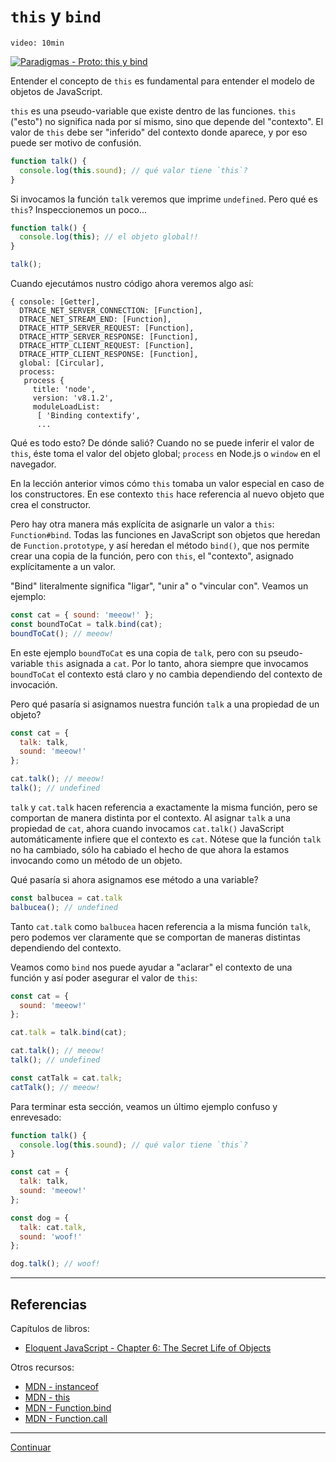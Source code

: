 # `this` y `bind`

`video: 10min`

[![Paradigmas - Proto: this y bind](https://embedwistia-a.akamaihd.net/deliveries/0ccfe81dd7f51b5ed2055ff685f6f4ad94777525.jpg?image_play_button_size=2x&amp;image_crop_resized=960x540&amp;image_play_button=1&amp;image_play_button_color=54bbffe0)](https://laboratoria.wistia.com/medias/wuv699tbbx?wvideo=wuv699tbbx)

Entender el concepto de `this` es fundamental para entender el modelo de
objetos de JavaScript.

`this` es una pseudo-variable que existe dentro de las funciones. `this`
("esto") no significa nada por sí mismo, sino que depende del "contexto". El
valor de `this` debe ser "inferido" del contexto donde aparece, y por eso puede
ser motivo de confusión.

```js
function talk() {
  console.log(this.sound); // qué valor tiene `this`?
}
```

Si invocamos la función `talk` veremos que imprime `undefined`. Pero qué es
`this`? Inspeccionemos un poco...

```js
function talk() {
  console.log(this); // el objeto global!!
}

talk();
```

Cuando ejecutámos nustro código ahora veremos algo así:

```
{ console: [Getter],
  DTRACE_NET_SERVER_CONNECTION: [Function],
  DTRACE_NET_STREAM_END: [Function],
  DTRACE_HTTP_SERVER_REQUEST: [Function],
  DTRACE_HTTP_SERVER_RESPONSE: [Function],
  DTRACE_HTTP_CLIENT_REQUEST: [Function],
  DTRACE_HTTP_CLIENT_RESPONSE: [Function],
  global: [Circular],
  process:
   process {
     title: 'node',
     version: 'v8.1.2',
     moduleLoadList:
      [ 'Binding contextify',
      ...
```

Qué es todo esto? De dónde salió? Cuando no se puede inferir el valor de `this`,
éste toma el valor del objeto global; `process` en Node.js o `window` en el
navegador.

En la lección anterior vimos cómo `this` tomaba un valor especial en caso de los
constructores. En ese contexto `this` hace referencia al nuevo objeto que crea
el constructor.

Pero hay otra manera más explícita de asignarle un valor a `this`:
`Function#bind`. Todas las funciones en JavaScript son objetos que heredan de
`Function.prototype`, y así heredan el método `bind()`, que nos permite crear
una copia de la función, pero con `this`, el "contexto", asignado
explícitamente a un valor.

"Bind" literalmente significa "ligar", "unir a" o "vincular con". Veamos un
ejemplo:

```js
const cat = { sound: 'meeow!' };
const boundToCat = talk.bind(cat);
boundToCat(); // meeow!
```

En este ejemplo `boundToCat` es una copia de `talk`, pero con su pseudo-variable
`this` asignada a `cat`. Por lo tanto, ahora siempre que invocamos `boundToCat`
el contexto está claro y no cambia dependiendo del contexto de invocación.

Pero qué pasaría si asignamos nuestra función `talk` a una propiedad de un
objeto?

```js
const cat = {
  talk: talk,
  sound: 'meeow!'
};

cat.talk(); // meeow!
talk(); // undefined
```

`talk` y `cat.talk` hacen referencia a exactamente la misma función, pero se
comportan de manera distinta por el contexto. Al asignar `talk` a una propiedad
de `cat`, ahora cuando invocamos `cat.talk()` JavaScript automáticamente infiere
que el contexto es `cat`. Nótese que la función `talk` no ha cambiado, sólo ha
cabiado el hecho de que ahora la estamos invocando como un método de un objeto.

Qué pasaría si ahora asignamos ese método a una variable?

```js
const balbucea = cat.talk
balbucea(); // undefined
```

Tanto `cat.talk` como `balbucea` hacen referencia a la misma función `talk`,
pero podemos ver claramente que se comportan de maneras distintas dependiendo
del contexto.

Veamos como `bind` nos puede ayudar a "aclarar" el contexto de una función y así
poder asegurar el valor de `this`:

```js
const cat = {
  sound: 'meeow!'
};

cat.talk = talk.bind(cat);

cat.talk(); // meeow!
talk(); // undefined

const catTalk = cat.talk;
catTalk(); // meeow!
```

Para terminar esta sección, veamos un último ejemplo confuso y enrevesado:

```js
function talk() {
  console.log(this.sound); // qué valor tiene `this`?
}

const cat = {
  talk: talk,
  sound: 'meeow!'
};

const dog = {
  talk: cat.talk,
  sound: 'woof!'
};

dog.talk(); // woof!
```

***

## Referencias

Capítulos de libros:

* [Eloquent JavaScript - Chapter 6: The Secret Life of Objects](http://eloquentjavascript.net/06_object.html)

Otros recursos:

* [MDN - instanceof](https://developer.mozilla.org/en-US/docs/Web/JavaScript/Reference/Operators/instanceof)
* [MDN - this](https://developer.mozilla.org/en-US/docs/Web/JavaScript/Reference/Operators/this)
* [MDN - Function.bind](https://developer.mozilla.org/en-US/docs/Web/JavaScript/Reference/Global_Objects/Function/bind)
* [MDN - Function.call](https://developer.mozilla.org/en-US/docs/Web/JavaScript/Reference/Global_Objects/Function/call)

***

[Continuar](02-object-create.md)
